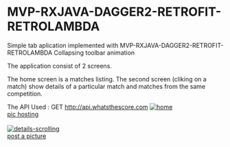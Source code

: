 # MVP-RXJAVA-DAGGER2-RETROFIT-RETROLAMBDA

Simple tab aplication implemented with MVP-RXJAVA-DAGGER2-RETROFIT-RETROLAMBDA
Collapsing toolbar animation

The application consist of 2 screens.

The home screen is a matches listing.
The second screen (cliking on a match) show details of a particular match and matches from the same competition.

The API Used : GET http://api.whatsthescore.com
<a href='https://postimage.org' target='_blank'><img src='https://s32.postimg.org/6png9iy6d/home.png' border='0' alt='home'/><br /><a target='_blank' href='https://postimage.org/'>pic hosting</a><br /><br />
<a href='https://postimage.org' target='_blank'><img src='https://s31.postimg.org/hi1sgjipn/details_scrolling.png' border='0' alt='details-scrolling'/><br /><a target='_blank' href='https://postimage.org/'>post a picture</a><br /><br />

